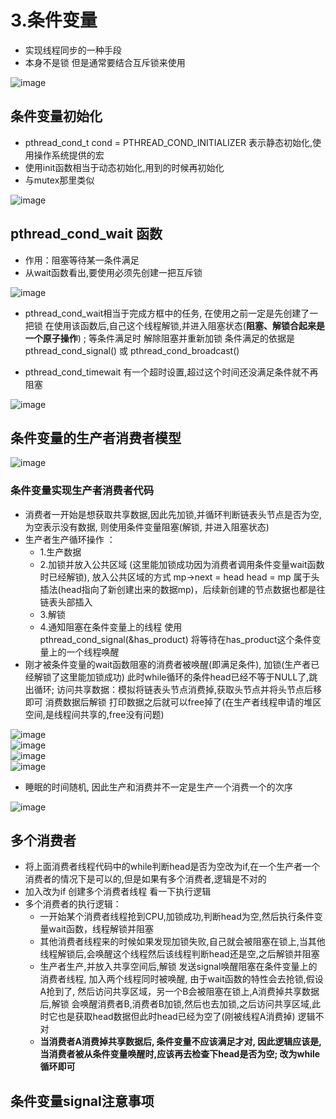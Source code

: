 # 3.条件变量  

* 实现线程同步的一种手段  
* 本身不是锁  但是通常要结合互斥锁来使用  

![image](https://user-images.githubusercontent.com/58176267/174086039-a24b134c-db59-44a1-8ba6-7c0d3b48164d.png)  


## 条件变量初始化    

* pthread_cond_t cond = PTHREAD_COND_INITIALIZER  表示静态初始化,使用操作系统提供的宏  
* 使用init函数相当于动态初始化,用到的时候再初始化  
* 与mutex那里类似  

![image](https://user-images.githubusercontent.com/58176267/174202388-7d01b9fc-5733-4dc7-8713-1d743b489aa8.png)  



## pthread_cond_wait 函数 

* 作用：阻塞等待某一条件满足  
* 从wait函数看出,要使用必须先创建一把互斥锁  

![image](https://user-images.githubusercontent.com/58176267/174203049-d3ffe4d8-ea12-4d75-b6b0-ff94ed06b94e.png)  


* pthread_cond_wait相当于完成方框中的任务, 在使用之前一定是先创建了一把锁   在使用该函数后,自己这个线程解锁,并进入阻塞状态(**阻塞、解锁合起来是一个原子操作**) ; 等条件满足时 解除阻塞并重新加锁     条件满足的依据是  pthread_cond_signal() 或 pthread_cond_broadcast()

* pthread_cond_timewait 有一个超时设置,超过这个时间还没满足条件就不再阻塞  

![image](https://user-images.githubusercontent.com/58176267/174204340-03e69183-ff7b-4325-970a-43b74b593e06.png)


## 条件变量的生产者消费者模型  

![image](https://user-images.githubusercontent.com/58176267/174205520-67896f7d-a7df-4423-ae0a-9d754ddf2186.png)

### 条件变量实现生产者消费者代码  

* 消费者一开始是想获取共享数据,因此先加锁,并循环判断链表头节点是否为空,为空表示没有数据, 则使用条件变量阻塞(解锁, 并进入阻塞状态)  
* 生产者生产循环操作 ：  
    * 1.生产数据   
    * 2.加锁并放入公共区域  (这里能加锁成功因为消费者调用条件变量wait函数时已经解锁), 放入公共区域的方式 mp->next = head  head = mp 属于头插法(head指向了新创建出来的数据mp)，后续新创建的节点数据也都是往链表头部插入   
    * 3.解锁      
    * 4.通知阻塞在条件变量上的线程   使用pthread_cond_signal(&has_product)  将等待在has_product这个条件变量上的一个线程唤醒  
* 刚才被条件变量的wait函数阻塞的消费者被唤醒(即满足条件), 加锁(生产者已经解锁了这里能加锁成功)   此时while循环的条件head已经不等于NULL了,跳出循环;  访问共享数据：模拟将链表头节点消费掉,获取头节点并将头节点后移即可    消费数据后解锁   打印数据之后就可以free掉了(在生产者线程申请的堆区空间,是线程间共享的,free没有问题)  


![image](https://user-images.githubusercontent.com/58176267/174205621-f479a8c0-e394-4dcc-8ab3-a86121ea5d99.png)   
![image](https://user-images.githubusercontent.com/58176267/174205778-7bbe6e32-a569-429f-ad8e-304b0de472f7.png)  
![image](https://user-images.githubusercontent.com/58176267/174205799-4b812eb5-d5da-4082-889a-9a9e31e580c4.png)  
![image](https://user-images.githubusercontent.com/58176267/174205832-33a56b1e-0208-4bf0-b534-9de9f7e3a853.png)  

* 睡眠的时间随机, 因此生产和消费并不一定是生产一个消费一个的次序  

![image](https://user-images.githubusercontent.com/58176267/174207922-f5118c1f-6674-4d16-ad0c-260137321520.png)  


## 多个消费者  

* 将上面消费者线程代码中的while判断head是否为空改为if,在一个生产者一个消费者的情况下是可以的,但是如果有多个消费者,逻辑是不对的  
* 加入改为if 创建多个消费者线程  看一下执行逻辑
* 多个消费者的执行逻辑：
    * 一开始某个消费者线程抢到CPU,加锁成功,判断head为空,然后执行条件变量wait函数，线程解锁并阻塞  
    * 其他消费者线程来的时候如果发现加锁失败,自己就会被阻塞在锁上,当其他线程解锁后,会唤醒这个线程然后该线程判断head还是空,之后解锁并阻塞  
    * 生产者生产,并放入共享空间后,解锁  发送signal唤醒阻塞在条件变量上的消费者线程, 加入两个线程同时被唤醒, 由于wait函数的特性会去抢锁,假设A抢到了, 然后访问共享区域，另一个B会被阻塞在锁上,A消费掉共享数据后,解锁  会唤醒消费者B,消费者B加锁,然后也去加锁,之后访问共享区域,此时它也是获取head数据但此时head已经为空了(刚被线程A消费掉)  逻辑不对  
    * **当消费者A消费掉共享数据后, 条件变量不应该满足才对, 因此逻辑应该是,当消费者被从条件变量唤醒时,应该再去检查下head是否为空;  改为while循环即可**  

## 条件变量signal注意事项  

















 
